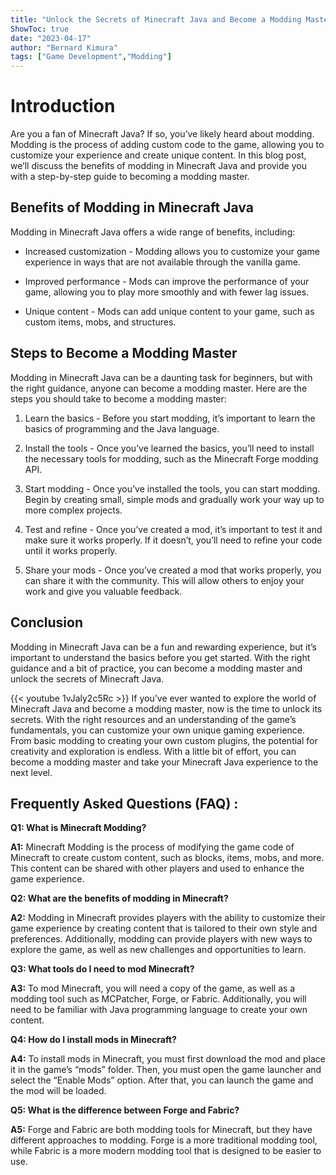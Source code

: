 ```yaml
---
title: "Unlock the Secrets of Minecraft Java and Become a Modding Master!"
ShowToc: true 
date: "2023-04-17"
author: "Bernard Kimura" 
tags: ["Game Development","Modding"]
---
```

# Introduction
Are you a fan of Minecraft Java? If so, you’ve likely heard about modding. Modding is the process of adding custom code to the game, allowing you to customize your experience and create unique content. In this blog post, we’ll discuss the benefits of modding in Minecraft Java and provide you with a step-by-step guide to becoming a modding master.

## Benefits of Modding in Minecraft Java
Modding in Minecraft Java offers a wide range of benefits, including:

* Increased customization - Modding allows you to customize your game experience in ways that are not available through the vanilla game.

* Improved performance - Mods can improve the performance of your game, allowing you to play more smoothly and with fewer lag issues.

* Unique content - Mods can add unique content to your game, such as custom items, mobs, and structures.

## Steps to Become a Modding Master
Modding in Minecraft Java can be a daunting task for beginners, but with the right guidance, anyone can become a modding master. Here are the steps you should take to become a modding master:

1. Learn the basics - Before you start modding, it’s important to learn the basics of programming and the Java language.

2. Install the tools - Once you’ve learned the basics, you’ll need to install the necessary tools for modding, such as the Minecraft Forge modding API.

3. Start modding - Once you’ve installed the tools, you can start modding. Begin by creating small, simple mods and gradually work your way up to more complex projects.

4. Test and refine - Once you’ve created a mod, it’s important to test it and make sure it works properly. If it doesn’t, you’ll need to refine your code until it works properly.

5. Share your mods - Once you’ve created a mod that works properly, you can share it with the community. This will allow others to enjoy your work and give you valuable feedback.

## Conclusion
Modding in Minecraft Java can be a fun and rewarding experience, but it’s important to understand the basics before you get started. With the right guidance and a bit of practice, you can become a modding master and unlock the secrets of Minecraft Java.

{{< youtube 1vJaly2c5Rc >}} 
If you’ve ever wanted to explore the world of Minecraft Java and become a modding master, now is the time to unlock its secrets. With the right resources and an understanding of the game’s fundamentals, you can customize your own unique gaming experience. From basic modding to creating your own custom plugins, the potential for creativity and exploration is endless. With a little bit of effort, you can become a modding master and take your Minecraft Java experience to the next level.

## Frequently Asked Questions (FAQ) :
**Q1: What is Minecraft Modding?**

**A1:** Minecraft Modding is the process of modifying the game code of Minecraft to create custom content, such as blocks, items, mobs, and more. This content can be shared with other players and used to enhance the game experience.

**Q2: What are the benefits of modding in Minecraft?**

**A2:** Modding in Minecraft provides players with the ability to customize their game experience by creating content that is tailored to their own style and preferences. Additionally, modding can provide players with new ways to explore the game, as well as new challenges and opportunities to learn.

**Q3: What tools do I need to mod Minecraft?**

**A3:** To mod Minecraft, you will need a copy of the game, as well as a modding tool such as MCPatcher, Forge, or Fabric. Additionally, you will need to be familiar with Java programming language to create your own content.

**Q4: How do I install mods in Minecraft?**

**A4:** To install mods in Minecraft, you must first download the mod and place it in the game’s “mods” folder. Then, you must open the game launcher and select the “Enable Mods” option. After that, you can launch the game and the mod will be loaded.

**Q5: What is the difference between Forge and Fabric?**

**A5:** Forge and Fabric are both modding tools for Minecraft, but they have different approaches to modding. Forge is a more traditional modding tool, while Fabric is a more modern modding tool that is designed to be easier to use.





